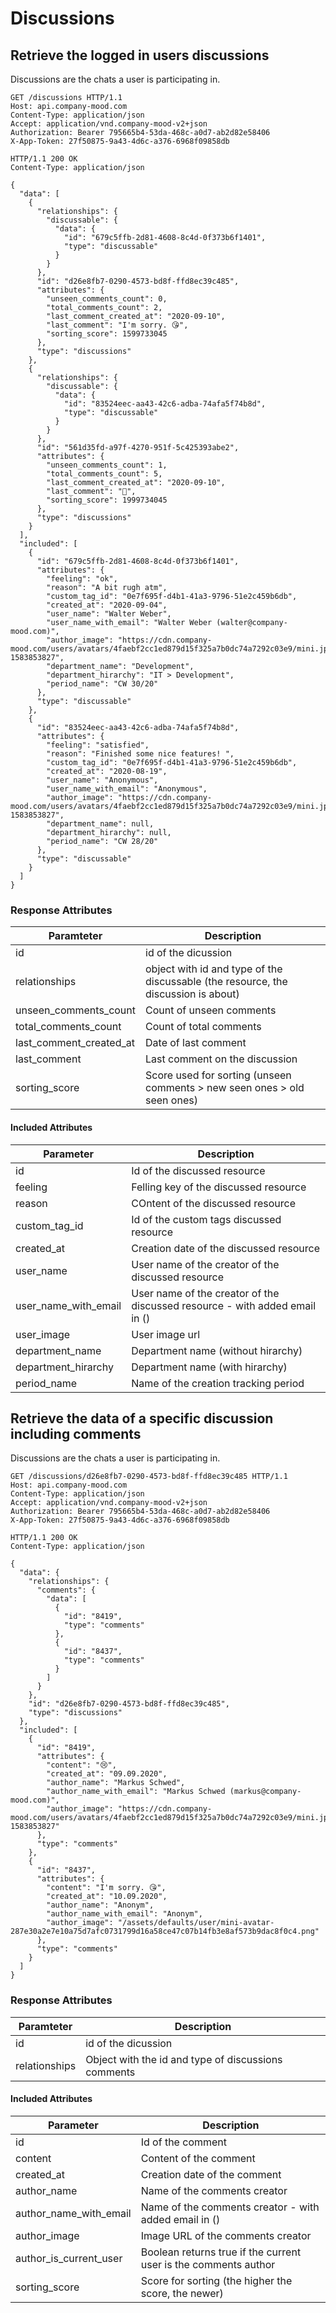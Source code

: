 # Discussions

## Retrieve the logged in users discussions
Discussions are the chats a user is participating in.

```http
GET /discussions HTTP/1.1
Host: api.company-mood.com
Content-Type: application/json
Accept: application/vnd.company-mood-v2+json
Authorization: Bearer 795665b4-53da-468c-a0d7-ab2d82e58406
X-App-Token: 27f50875-9a43-4d6c-a376-6968f09858db
```

```http
HTTP/1.1 200 OK
Content-Type: application/json

{
  "data": [
    {
      "relationships": {
        "discussable": {
          "data": {
            "id": "679c5ffb-2d81-4608-8c4d-0f373b6f1401",
            "type": "discussable"
          }
        }
      },
      "id": "d26e8fb7-0290-4573-bd8f-ffd8ec39c485",
      "attributes": {
        "unseen_comments_count": 0,
        "total_comments_count": 2,
        "last_comment_created_at": "2020-09-10",
        "last_comment": "I'm sorry. 😘",
        "sorting_score": 1599733045
      },
      "type": "discussions"
    },
    {
      "relationships": {
        "discussable": {
          "data": {
            "id": "83524eec-aa43-42c6-adba-74afa5f74b8d",
            "type": "discussable"
          }
        }
      },
      "id": "561d35fd-a97f-4270-951f-5c425393abe2",
      "attributes": {
        "unseen_comments_count": 1,
        "total_comments_count": 5,
        "last_comment_created_at": "2020-09-10",
        "last_comment": "🤩",
        "sorting_score": 1999734045
      },
      "type": "discussions"
    }
  ],
  "included": [
    {
      "id": "679c5ffb-2d81-4608-8c4d-0f373b6f1401",
      "attributes": {
        "feeling": "ok",
        "reason": "A bit rugh atm",
        "custom_tag_id": "0e7f695f-d4b1-41a3-9796-51e2c459b6db",
        "created_at": "2020-09-04",
        "user_name": "Walter Weber",
        "user_name_with_email": "Walter Weber (walter@company-mood.com)",
        "author_image": "https://cdn.company-mood.com/users/avatars/4faebf2cc1ed879d15f325a7b0dc74a7292c03e9/mini.jpg?1583853827",
        "department_name": "Development",
        "department_hirarchy": "IT > Development",
        "period_name": "CW 30/20"
      },
      "type": "discussable"
    },
    {
      "id": "83524eec-aa43-42c6-adba-74afa5f74b8d",
      "attributes": {
        "feeling": "satisfied",
        "reason": "Finished some nice features! ",
        "custom_tag_id": "0e7f695f-d4b1-41a3-9796-51e2c459b6db",
        "created_at": "2020-08-19",
        "user_name": "Anonymous",
        "user_name_with_email": "Anonymous",
        "author_image": "https://cdn.company-mood.com/users/avatars/4faebf2cc1ed879d15f325a7b0dc74a7292c03e9/mini.jpg?1583853827",
        "department_name": null,
        "department_hirarchy": null,
        "period_name": "CW 28/20"
      },
      "type": "discussable"
    }
  ]
}
```

### Response Attributes

Paramteter              | Description
------------------------|------------
id                      | id of the dicussion
relationships           | object with id and type of the discussable (the resource, the discussion is about)
unseen_comments_count   | Count of unseen comments
total_comments_count    | Count of total comments
last_comment_created_at | Date of last comment
last_comment            | Last comment on the discussion
sorting_score           | Score used for sorting (unseen comments > new seen ones > old seen ones)

#### Included Attributes

Parameter            | Description
---------------------|------------
id                   | Id of the discussed resource
feeling              | Felling key of the discussed resource
reason               | COntent of the discussed resource
custom_tag_id        | Id of the custom tags discussed resource
created_at           | Creation date of the discussed resource
user_name            | User name of the creator of the discussed resource
user_name_with_email | User name of the creator of the discussed resource - with added email in ()
user_image           | User image url
department_name      | Department name (without hirarchy)
department_hirarchy  | Department name (with hirarchy)
period_name          | Name of the creation tracking period



## Retrieve the data of a specific discussion including comments
Discussions are the chats a user is participating in.

```http
GET /discussions/d26e8fb7-0290-4573-bd8f-ffd8ec39c485 HTTP/1.1
Host: api.company-mood.com
Content-Type: application/json
Accept: application/vnd.company-mood-v2+json
Authorization: Bearer 795665b4-53da-468c-a0d7-ab2d82e58406
X-App-Token: 27f50875-9a43-4d6c-a376-6968f09858db
```

```http
HTTP/1.1 200 OK
Content-Type: application/json

{
  "data": {
    "relationships": {
      "comments": {
        "data": [
          {
            "id": "8419",
            "type": "comments"
          },
          {
            "id": "8437",
            "type": "comments"
          }
        ]
      }
    },
    "id": "d26e8fb7-0290-4573-bd8f-ffd8ec39c485",
    "type": "discussions"
  },
  "included": [
    {
      "id": "8419",
      "attributes": {
        "content": "😢",
        "created_at": "09.09.2020",
        "author_name": "Markus Schwed",
        "author_name_with_email": "Markus Schwed (markus@company-mood.com)",
        "author_image": "https://cdn.company-mood.com/users/avatars/4faebf2cc1ed879d15f325a7b0dc74a7292c03e9/mini.jpg?1583853827"
      },
      "type": "comments"
    },
    {
      "id": "8437",
      "attributes": {
        "content": "I'm sorry. 😘",
        "created_at": "10.09.2020",
        "author_name": "Anonym",
        "author_name_with_email": "Anonym",
        "author_image": "/assets/defaults/user/mini-avatar-287e30a2e7e10a75d7afc0731799d16a58ce47c07b14fb3e8af573b9dac8f0c4.png"
      },
      "type": "comments"
    }
  ]
}
```

### Response Attributes

Paramteter     | Description
---------------|------------
id             | id of the dicussion
relationships  | Object with the id and type of discussions comments

#### Included Attributes

Parameter              | Description
-----------------------|------------
id                     | Id of the comment
content                | Content of the comment
created_at             | Creation date of the comment
author_name            | Name of the comments creator
author_name_with_email | Name of the comments creator - with added email in ()
author_image           | Image URL of the comments creator
author_is_current_user | Boolean returns true if the current user is the comments author
sorting_score          | Score for sorting (the higher the score, the newer)
